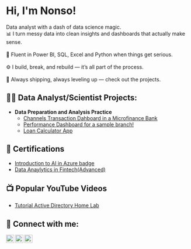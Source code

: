 <h1>Hi, I'm Nonso!<br></h1>
Data analyst with a dash of data science magic.
<br>📊 I turn messy data into clean insights and dashboards that actually make sense.</br>
<br>🐍 Fluent in Power BI, SQL, Excel and Python when things get serious.</br>
<br>⚙ I build, break, and rebuild — it’s all part of the process.</br>
<br>🚀 Always shipping, always leveling up — check out the projects.</br>

<h2>👨‍💻 Data Analyst/Scientist Projects:</h2>

- <b>Data Preparation and Analysis Practice</b>
  - [Channels Transaction Dahboard in a Microfinance Bank](https://github.com/Nonxoh1/All-Channels-Transaction-Dashboard/tree/main)
  - [Performance Dashboard for a sample branch!](https://github.com/Nonxoh1/Branch-Retail-Dashboard)
  - [Loan Calculator App](https://github.com/Nonxoh1/Loan-Calculator)


<h2>📄 Certifications</h2>

- [Introduction to AI in Azure badge](https://learn.microsoft.com/api/achievements/share/en-us/NonsoOkafor-5794/NVSBW5UF?sharingId=2AF98779AADF0968)
- [Data Anaylytics in Fintech(Advanced)](https://github.com/Nonxoh1/Data-Analytic-certificate-in-business/blob/main/Data%20Analytic%20certificate%20in%20business(Advanced).pdf)

<h2>📺 Popular YouTube Videos</h2>

- [Tutorial Active Directory Home Lab](https://www.youtube.com/watch?v=a83ASGn_V_s)

<h2> 🤳 Connect with me:</h2>


[<img align="left" alt="JoshMadakor | Twitter" width="22px" src="https://cdn.jsdelivr.net/npm/simple-icons@v3/icons/twitter.svg" />][twitter]
[<img align="left" alt="JoshMadakor | LinkedIn" width="22px" src="https://cdn.jsdelivr.net/npm/simple-icons@v3/icons/linkedin.svg" />][linkedin]
[<img align="left" alt="JoshMadakor | Instagram" width="22px" src="https://cdn.jsdelivr.net/npm/simple-icons@v3/icons/instagram.svg" />][instagram]

[twitter]: https://x.com/okaforblessed?s=21
[instagram]: https://www.instagram.com/nonxoh?igsh=MThtNmM4ejA3bTF0cw%3D%3D&utm_source=qr
[linkedin]: https://linkedin.com/nonso-okafor1

<!--
*joshmadakor1/joshmadakor1* is a ✨ special ✨ repository because its README.md (this file) appears on your GitHub profile.

Here are some ideas to get you started:

- 🔭 I’m currently working on ...
- 🌱 I’m currently learning ...
- 👯 I’m looking to collaborate on ...
- 🤔 I’m looking for help with ...
- 💬 Ask me about ...
- 📫 How to reach me: ...
- 😄 Pronouns: ...
- ⚡ Fun fact: ...
-->

